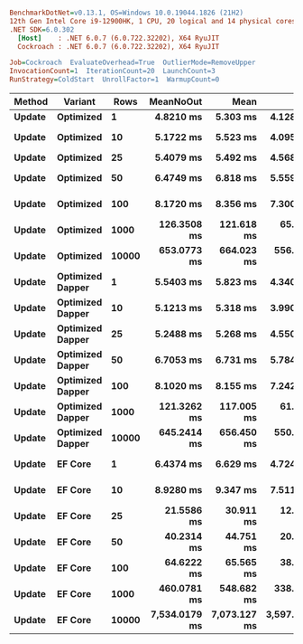 ``` ini

BenchmarkDotNet=v0.13.1, OS=Windows 10.0.19044.1826 (21H2)
12th Gen Intel Core i9-12900HK, 1 CPU, 20 logical and 14 physical cores
.NET SDK=6.0.302
  [Host]    : .NET 6.0.7 (6.0.722.32202), X64 RyuJIT
  Cockroach : .NET 6.0.7 (6.0.722.32202), X64 RyuJIT

Job=Cockroach  EvaluateOverhead=True  OutlierMode=RemoveUpper  
InvocationCount=1  IterationCount=20  LaunchCount=3  
RunStrategy=ColdStart  UnrollFactor=1  WarmupCount=0  

```
|      Method |         Variant |  Rows |     MeanNoOut |         Mean |          Min |           Q1 |       Median |           Q3 |          Max |
|------------ |---------------- |------ |--------------:|-------------:|-------------:|-------------:|-------------:|-------------:|-------------:|
| **Update** |       **Optimized** |     **1** |     **4.8210 ms** |     **5.303 ms** |     **4.128 ms** |     **4.471 ms** |     **4.623 ms** |     **6.035 ms** |     **9.648 ms** |
| **Update** |       **Optimized** |    **10** |     **5.1722 ms** |     **5.523 ms** |     **4.095 ms** |     **4.710 ms** |     **5.062 ms** |     **6.067 ms** |    **10.431 ms** |
| **Update** |       **Optimized** |    **25** |     **5.4079 ms** |     **5.492 ms** |     **4.568 ms** |     **5.130 ms** |     **5.349 ms** |     **5.770 ms** |     **6.817 ms** |
| **Update** |       **Optimized** |    **50** |     **6.4749 ms** |     **6.818 ms** |     **5.559 ms** |     **6.097 ms** |     **6.486 ms** |     **6.951 ms** |    **10.438 ms** |
| **Update** |       **Optimized** |   **100** |     **8.1720 ms** |     **8.356 ms** |     **7.300 ms** |     **7.771 ms** |     **8.213 ms** |     **8.575 ms** |    **12.625 ms** |
| **Update** |       **Optimized** |  **1000** |   **126.3508 ms** |   **121.618 ms** |    **65.054 ms** |   **109.091 ms** |   **127.468 ms** |   **137.880 ms** |   **191.413 ms** |
| **Update** |       **Optimized** | **10000** |   **653.0773 ms** |   **664.023 ms** |   **556.560 ms** |   **597.802 ms** |   **659.281 ms** |   **694.323 ms** |   **864.016 ms** |
| **Update** | **Optimized Dapper** |     **1** |     **5.5403 ms** |     **5.823 ms** |     **4.340 ms** |     **4.914 ms** |     **5.521 ms** |     **6.308 ms** |     **9.369 ms** |
| **Update** | **Optimized Dapper** |    **10** |     **5.1213 ms** |     **5.318 ms** |     **3.990 ms** |     **4.730 ms** |     **5.104 ms** |     **5.754 ms** |     **8.628 ms** |
| **Update** | **Optimized Dapper** |    **25** |     **5.2488 ms** |     **5.268 ms** |     **4.550 ms** |     **4.945 ms** |     **5.210 ms** |     **5.503 ms** |     **6.255 ms** |
| **Update** | **Optimized Dapper** |    **50** |     **6.7053 ms** |     **6.731 ms** |     **5.784 ms** |     **6.326 ms** |     **6.760 ms** |     **7.100 ms** |     **8.153 ms** |
| **Update** | **Optimized Dapper** |   **100** |     **8.1020 ms** |     **8.155 ms** |     **7.242 ms** |     **7.809 ms** |     **8.061 ms** |     **8.407 ms** |     **9.669 ms** |
| **Update** | **Optimized Dapper** |  **1000** |   **121.3262 ms** |   **117.005 ms** |    **61.271 ms** |   **103.295 ms** |   **122.743 ms** |   **133.549 ms** |   **163.886 ms** |
| **Update** | **Optimized Dapper** | **10000** |   **645.2414 ms** |   **656.450 ms** |   **550.587 ms** |   **598.477 ms** |   **644.066 ms** |   **693.720 ms** |   **868.846 ms** |
| **Update** |          **EF Core** |     **1** |     **6.4374 ms** |     **6.629 ms** |     **4.724 ms** |     **5.645 ms** |     **6.452 ms** |     **7.482 ms** |    **10.012 ms** |
| **Update** |          **EF Core** |    **10** |     **8.9280 ms** |     **9.347 ms** |     **7.511 ms** |     **8.567 ms** |     **8.883 ms** |     **9.642 ms** |    **14.697 ms** |
| **Update** |          **EF Core** |    **25** |    **21.5586 ms** |    **30.911 ms** |    **12.262 ms** |    **13.701 ms** |    **15.300 ms** |    **54.248 ms** |   **105.623 ms** |
| **Update** |          **EF Core** |    **50** |    **40.2314 ms** |    **44.751 ms** |    **20.778 ms** |    **22.961 ms** |    **27.857 ms** |    **64.473 ms** |   **106.144 ms** |
| **Update** |          **EF Core** |   **100** |    **64.6222 ms** |    **65.565 ms** |    **38.273 ms** |    **40.591 ms** |    **75.984 ms** |    **84.052 ms** |   **121.863 ms** |
| **Update** |          **EF Core** |  **1000** |   **460.0781 ms** |   **548.682 ms** |   **338.573 ms** |   **350.273 ms** |   **365.823 ms** |   **899.853 ms** |   **961.354 ms** |
| **Update** |          **EF Core** | **10000** | **7,534.0179 ms** | **7,073.127 ms** | **3,597.456 ms** | **3,820.890 ms** | **8,467.588 ms** | **8,928.050 ms** | **9,874.084 ms** |
